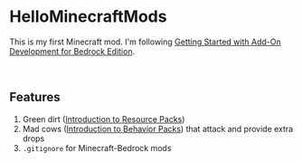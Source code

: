 # HelloMinecraftMods
This is my first Minecraft mod. I'm following [Getting Started with Add-On Development for Bedrock Edition](https://docs.microsoft.com/en-us/minecraft/creator/documents/gettingstarted).

<br>

## Features
1. Green dirt ([Introduction to Resource Packs](https://docs.microsoft.com/en-us/minecraft/creator/documents/resourcepack))
2. Mad cows ([Introduction to Behavior Packs](https://docs.microsoft.com/en-us/minecraft/creator/documents/behaviorpack)) that attack and provide extra drops
3. `.gitignore` for Minecraft-Bedrock mods
